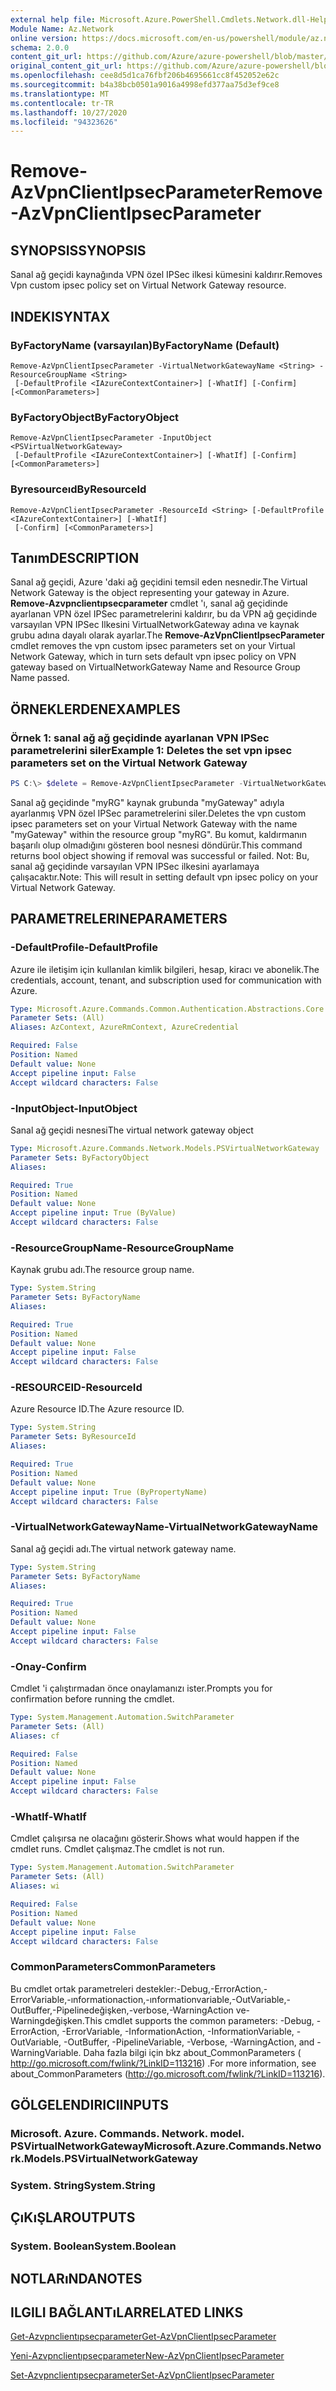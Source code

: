 ```yaml
---
external help file: Microsoft.Azure.PowerShell.Cmdlets.Network.dll-Help.xml
Module Name: Az.Network
online version: https://docs.microsoft.com/en-us/powershell/module/az.network/remove-azvpnclientipsecparameter
schema: 2.0.0
content_git_url: https://github.com/Azure/azure-powershell/blob/master/src/Network/Network/help/Remove-AzVpnClientIpsecParameter.md
original_content_git_url: https://github.com/Azure/azure-powershell/blob/master/src/Network/Network/help/Remove-AzVpnClientIpsecParameter.md
ms.openlocfilehash: cee8d5d1ca76fbf206b4695661cc8f452052e62c
ms.sourcegitcommit: b4a38bcb0501a9016a4998efd377aa75d3ef9ce8
ms.translationtype: MT
ms.contentlocale: tr-TR
ms.lasthandoff: 10/27/2020
ms.locfileid: "94323626"
---
```

# <span data-ttu-id="2ee78-101">Remove-AzVpnClientIpsecParameter</span><span class="sxs-lookup"><span data-stu-id="2ee78-101">Remove-AzVpnClientIpsecParameter</span></span>

## <span data-ttu-id="2ee78-102">SYNOPSIS</span><span class="sxs-lookup"><span data-stu-id="2ee78-102">SYNOPSIS</span></span>
<span data-ttu-id="2ee78-103">Sanal ağ geçidi kaynağında VPN özel IPSec ilkesi kümesini kaldırır.</span><span class="sxs-lookup"><span data-stu-id="2ee78-103">Removes Vpn custom ipsec policy set on Virtual Network Gateway resource.</span></span>

## <span data-ttu-id="2ee78-104">INDEKI</span><span class="sxs-lookup"><span data-stu-id="2ee78-104">SYNTAX</span></span>

### <span data-ttu-id="2ee78-105">ByFactoryName (varsayılan)</span><span class="sxs-lookup"><span data-stu-id="2ee78-105">ByFactoryName (Default)</span></span>
```
Remove-AzVpnClientIpsecParameter -VirtualNetworkGatewayName <String> -ResourceGroupName <String>
 [-DefaultProfile <IAzureContextContainer>] [-WhatIf] [-Confirm] [<CommonParameters>]
```

### <span data-ttu-id="2ee78-106">ByFactoryObject</span><span class="sxs-lookup"><span data-stu-id="2ee78-106">ByFactoryObject</span></span>
```
Remove-AzVpnClientIpsecParameter -InputObject <PSVirtualNetworkGateway>
 [-DefaultProfile <IAzureContextContainer>] [-WhatIf] [-Confirm] [<CommonParameters>]
```

### <span data-ttu-id="2ee78-107">Byresourceıd</span><span class="sxs-lookup"><span data-stu-id="2ee78-107">ByResourceId</span></span>
```
Remove-AzVpnClientIpsecParameter -ResourceId <String> [-DefaultProfile <IAzureContextContainer>] [-WhatIf]
 [-Confirm] [<CommonParameters>]
```

## <span data-ttu-id="2ee78-108">Tanım</span><span class="sxs-lookup"><span data-stu-id="2ee78-108">DESCRIPTION</span></span>
<span data-ttu-id="2ee78-109">Sanal ağ geçidi, Azure 'daki ağ geçidini temsil eden nesnedir.</span><span class="sxs-lookup"><span data-stu-id="2ee78-109">The Virtual Network Gateway is the object representing your gateway in Azure.</span></span>
<span data-ttu-id="2ee78-110">**Remove-Azvpnclientıpsecparameter** cmdlet 'ı, sanal ağ geçidinde ayarlanan VPN özel IPSec parametrelerini kaldırır, bu da VPN ağ geçidinde varsayılan VPN IPSec Ilkesini VirtualNetworkGateway adına ve kaynak grubu adına dayalı olarak ayarlar.</span><span class="sxs-lookup"><span data-stu-id="2ee78-110">The **Remove-AzVpnClientIpsecParameter** cmdlet removes the vpn custom ipsec parameters set on your Virtual Network Gateway, which in turn sets default vpn ipsec policy on VPN gateway based on VirtualNetworkGateway Name and Resource Group Name passed.</span></span>

## <span data-ttu-id="2ee78-111">ÖRNEKLERDEN</span><span class="sxs-lookup"><span data-stu-id="2ee78-111">EXAMPLES</span></span>

### <span data-ttu-id="2ee78-112">Örnek 1: sanal ağ ağ geçidinde ayarlanan VPN IPSec parametrelerini siler</span><span class="sxs-lookup"><span data-stu-id="2ee78-112">Example 1: Deletes the set vpn ipsec parameters set on the Virtual Network Gateway</span></span>
```powershell
PS C:\> $delete = Remove-AzVpnClientIpsecParameter -VirtualNetworkGatewayName myGateway -ResourceGroupName myRG
```

<span data-ttu-id="2ee78-113">Sanal ağ geçidinde "myRG" kaynak grubunda "myGateway" adıyla ayarlanmış VPN özel IPSec parametrelerini siler.</span><span class="sxs-lookup"><span data-stu-id="2ee78-113">Deletes the vpn custom ipsec parameters set on your Virtual Network Gateway with the name "myGateway" within the resource group "myRG".</span></span> <span data-ttu-id="2ee78-114">Bu komut, kaldırmanın başarılı olup olmadığını gösteren bool nesnesi döndürür.</span><span class="sxs-lookup"><span data-stu-id="2ee78-114">This command returns bool object showing if removal was successful or failed.</span></span>
<span data-ttu-id="2ee78-115">Not: Bu, sanal ağ geçidinde varsayılan VPN IPSec ilkesini ayarlamaya çalışacaktır.</span><span class="sxs-lookup"><span data-stu-id="2ee78-115">Note: This will result in setting default vpn ipsec policy on your Virtual Network Gateway.</span></span>

## <span data-ttu-id="2ee78-116">PARAMETRELERINE</span><span class="sxs-lookup"><span data-stu-id="2ee78-116">PARAMETERS</span></span>

### <span data-ttu-id="2ee78-117">-DefaultProfile</span><span class="sxs-lookup"><span data-stu-id="2ee78-117">-DefaultProfile</span></span>
<span data-ttu-id="2ee78-118">Azure ile iletişim için kullanılan kimlik bilgileri, hesap, kiracı ve abonelik.</span><span class="sxs-lookup"><span data-stu-id="2ee78-118">The credentials, account, tenant, and subscription used for communication with Azure.</span></span>

```yaml
Type: Microsoft.Azure.Commands.Common.Authentication.Abstractions.Core.IAzureContextContainer
Parameter Sets: (All)
Aliases: AzContext, AzureRmContext, AzureCredential

Required: False
Position: Named
Default value: None
Accept pipeline input: False
Accept wildcard characters: False
```

### <span data-ttu-id="2ee78-119">-InputObject</span><span class="sxs-lookup"><span data-stu-id="2ee78-119">-InputObject</span></span>
<span data-ttu-id="2ee78-120">Sanal ağ geçidi nesnesi</span><span class="sxs-lookup"><span data-stu-id="2ee78-120">The virtual network gateway object</span></span>

```yaml
Type: Microsoft.Azure.Commands.Network.Models.PSVirtualNetworkGateway
Parameter Sets: ByFactoryObject
Aliases:

Required: True
Position: Named
Default value: None
Accept pipeline input: True (ByValue)
Accept wildcard characters: False
```

### <span data-ttu-id="2ee78-121">-ResourceGroupName</span><span class="sxs-lookup"><span data-stu-id="2ee78-121">-ResourceGroupName</span></span>
<span data-ttu-id="2ee78-122">Kaynak grubu adı.</span><span class="sxs-lookup"><span data-stu-id="2ee78-122">The resource group name.</span></span>

```yaml
Type: System.String
Parameter Sets: ByFactoryName
Aliases:

Required: True
Position: Named
Default value: None
Accept pipeline input: False
Accept wildcard characters: False
```

### <span data-ttu-id="2ee78-123">-RESOURCEID</span><span class="sxs-lookup"><span data-stu-id="2ee78-123">-ResourceId</span></span>
<span data-ttu-id="2ee78-124">Azure Resource ID.</span><span class="sxs-lookup"><span data-stu-id="2ee78-124">The Azure resource ID.</span></span>

```yaml
Type: System.String
Parameter Sets: ByResourceId
Aliases:

Required: True
Position: Named
Default value: None
Accept pipeline input: True (ByPropertyName)
Accept wildcard characters: False
```

### <span data-ttu-id="2ee78-125">-VirtualNetworkGatewayName</span><span class="sxs-lookup"><span data-stu-id="2ee78-125">-VirtualNetworkGatewayName</span></span>
<span data-ttu-id="2ee78-126">Sanal ağ geçidi adı.</span><span class="sxs-lookup"><span data-stu-id="2ee78-126">The virtual network gateway name.</span></span>

```yaml
Type: System.String
Parameter Sets: ByFactoryName
Aliases:

Required: True
Position: Named
Default value: None
Accept pipeline input: False
Accept wildcard characters: False
```

### <span data-ttu-id="2ee78-127">-Onay</span><span class="sxs-lookup"><span data-stu-id="2ee78-127">-Confirm</span></span>
<span data-ttu-id="2ee78-128">Cmdlet 'i çalıştırmadan önce onaylamanızı ister.</span><span class="sxs-lookup"><span data-stu-id="2ee78-128">Prompts you for confirmation before running the cmdlet.</span></span>

```yaml
Type: System.Management.Automation.SwitchParameter
Parameter Sets: (All)
Aliases: cf

Required: False
Position: Named
Default value: None
Accept pipeline input: False
Accept wildcard characters: False
```

### <span data-ttu-id="2ee78-129">-WhatIf</span><span class="sxs-lookup"><span data-stu-id="2ee78-129">-WhatIf</span></span>
<span data-ttu-id="2ee78-130">Cmdlet çalışırsa ne olacağını gösterir.</span><span class="sxs-lookup"><span data-stu-id="2ee78-130">Shows what would happen if the cmdlet runs.</span></span>
<span data-ttu-id="2ee78-131">Cmdlet çalışmaz.</span><span class="sxs-lookup"><span data-stu-id="2ee78-131">The cmdlet is not run.</span></span>

```yaml
Type: System.Management.Automation.SwitchParameter
Parameter Sets: (All)
Aliases: wi

Required: False
Position: Named
Default value: None
Accept pipeline input: False
Accept wildcard characters: False
```

### <span data-ttu-id="2ee78-132">CommonParameters</span><span class="sxs-lookup"><span data-stu-id="2ee78-132">CommonParameters</span></span>
<span data-ttu-id="2ee78-133">Bu cmdlet ortak parametreleri destekler:-Debug,-ErrorAction,-ErrorVariable,-ınformationaction,-ınformationvariable,-OutVariable,-OutBuffer,-Pipelinedeğişken,-verbose,-WarningAction ve-Warningdeğişken.</span><span class="sxs-lookup"><span data-stu-id="2ee78-133">This cmdlet supports the common parameters: -Debug, -ErrorAction, -ErrorVariable, -InformationAction, -InformationVariable, -OutVariable, -OutBuffer, -PipelineVariable, -Verbose, -WarningAction, and -WarningVariable.</span></span> <span data-ttu-id="2ee78-134">Daha fazla bilgi için bkz about_CommonParameters ( http://go.microsoft.com/fwlink/?LinkID=113216) .</span><span class="sxs-lookup"><span data-stu-id="2ee78-134">For more information, see about_CommonParameters (http://go.microsoft.com/fwlink/?LinkID=113216).</span></span>

## <span data-ttu-id="2ee78-135">GÖLGELENDIRICI</span><span class="sxs-lookup"><span data-stu-id="2ee78-135">INPUTS</span></span>

### <span data-ttu-id="2ee78-136">Microsoft. Azure. Commands. Network. model. PSVirtualNetworkGateway</span><span class="sxs-lookup"><span data-stu-id="2ee78-136">Microsoft.Azure.Commands.Network.Models.PSVirtualNetworkGateway</span></span>

### <span data-ttu-id="2ee78-137">System. String</span><span class="sxs-lookup"><span data-stu-id="2ee78-137">System.String</span></span>

## <span data-ttu-id="2ee78-138">ÇıKıŞLAR</span><span class="sxs-lookup"><span data-stu-id="2ee78-138">OUTPUTS</span></span>

### <span data-ttu-id="2ee78-139">System. Boolean</span><span class="sxs-lookup"><span data-stu-id="2ee78-139">System.Boolean</span></span>

## <span data-ttu-id="2ee78-140">NOTLARıNDA</span><span class="sxs-lookup"><span data-stu-id="2ee78-140">NOTES</span></span>

## <span data-ttu-id="2ee78-141">ILGILI BAĞLANTıLAR</span><span class="sxs-lookup"><span data-stu-id="2ee78-141">RELATED LINKS</span></span>

[<span data-ttu-id="2ee78-142">Get-Azvpnclientıpsecparameter</span><span class="sxs-lookup"><span data-stu-id="2ee78-142">Get-AzVpnClientIpsecParameter</span></span>](./Get-AzVpnClientIpsecParameter.md)

[<span data-ttu-id="2ee78-143">Yeni-Azvpnclientıpsecparameter</span><span class="sxs-lookup"><span data-stu-id="2ee78-143">New-AzVpnClientIpsecParameter</span></span>](./New-AzVpnClientIpsecParameter.md)

[<span data-ttu-id="2ee78-144">Set-Azvpnclientıpsecparameter</span><span class="sxs-lookup"><span data-stu-id="2ee78-144">Set-AzVpnClientIpsecParameter</span></span>](./Set-AzVpnClientIpsecParameter.md)
